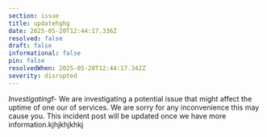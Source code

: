 ```yaml
---
section: issue
title: updatehghg
date: 2025-05-20T12:44:17.336Z
resolved: false
draft: false
informational: false
pin: false
resolvedWhen: 2025-05-20T12:44:17.342Z
severity: disrupted
---
```

*Investigating*f- We are investigating a potential issue that might affect the uptime of one our of services. We are sorry for any inconvenience this may cause you. This incident post will be updated once we have more information.kjhjkhjkhkj